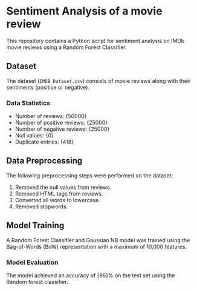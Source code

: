 # Sentiment Analysis of a movie review

This repository contains a Python script for sentiment analysis on IMDb movie reviews using a Random Forest Classifier.

## Dataset

The dataset (`IMDB Dataset.csv`) consists of movie reviews along with their sentiments (positive or negative). 

### Data Statistics

- Number of reviews: {50000}
- Number of positive reviews: {25000}
- Number of negative reviews: {25000}
- Null values: {0}
- Duplicate entries: {418}

## Data Preprocessing

The following preprocessing steps were performed on the dataset:

1. Removed the null values from reviews.
2. Removed HTML tags from reviews.
3. Converted all words to lowercase.
4. Removed stopwords.

## Model Training

A Random Forest Classifier and Gaussian NB model was trained using the Bag-of-Words (BoW) representation with a maximum of 10,000 features.

### Model Evaluation

The model achieved an accuracy of {86}% on the test set using the Random forest classifier.

